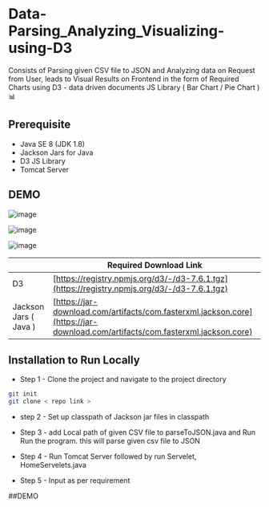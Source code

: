# Data-Parsing_Analyzing_Visualizing-using-D3

Consists of Parsing given CSV file to JSON and Analyzing data on Request from User, leads to Visual Results on Frontend in the form of Required Charts using D3 - data driven documents JS Library ( Bar Chart / Pie Chart ) 📊


## Prerequisite 

- Java SE 8 (JDK 1.8)
- Jackson Jars for Java 
- D3 JS Library
- Tomcat Server

## DEMO

![image](https://user-images.githubusercontent.com/74758376/183020850-33feb7ec-8f92-42ea-a4db-77e754398710.png)

![image](https://user-images.githubusercontent.com/74758376/183020836-925c2b8b-9470-4950-8c27-34a1939f8452.png)

![image](https://user-images.githubusercontent.com/74758376/183020860-01e04638-b862-4dd2-9dc3-f1fecad14466.png)


|              | Required Download Link                                                                  |
| ----------------- | ------------------------------------------------------------------ |
| D3 | [https://registry.npmjs.org/d3/-/d3-7.6.1.tgz](https://registry.npmjs.org/d3/-/d3-7.6.1.tgz)|
| Jackson Jars ( Java ) | [https://jar-download.com/artifacts/com.fasterxml.jackson.core](https://jar-download.com/artifacts/com.fasterxml.jackson.core)|


## Installation to Run Locally


 -  Step 1 - Clone the project and navigate to the project directory
  
```bash
git init 
git clone < repo link >

```

  - step 2 - Set up classpath of Jackson jar files in classpath 

  -  Step 3 - add Local path of given CSV file to parseToJSON.java and Run  Run the program. 
  this will parse given csv file to JSON 
  - Step 4 - Run Tomcat Server followed by run Servelet, HomeServelets.java  
  - Step 5 - Input as per requirement
  
  ##DEMO
   
